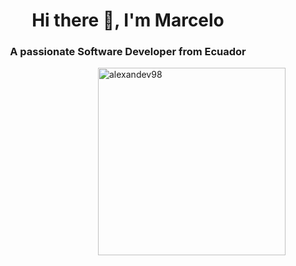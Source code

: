 

<!--
**alexandev98/alexandev98** is a ✨ _special_ ✨ repository because its `README.md` (this file) appears on your GitHub profile.

Here are some ideas to get you started:

- 🔭 I’m currently working on ...
- 🌱 I’m currently learning ...
- 👯 I’m looking to collaborate on ...
- 🤔 I’m looking for help with ...
- 💬 Ask me about ...
- 📫 How to reach me: ...
- 😄 Pronouns: ...
- ⚡ Fun fact: ...
-->

<h1 align="center">Hi there 👋, I'm Marcelo</a></h1>
<h3 align="center">A passionate Software Developer from Ecuador </h3>


<p><img align="right" height="300" src="https://github.com/Adam-pw/Adam-pw/blob/main/animation_500_kxa883sd.gif" alt="alexandev98" /></p>




